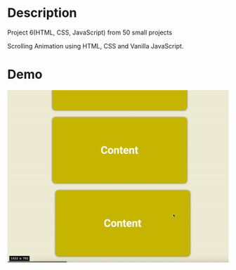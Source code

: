 # Description 

Project 6(HTML, CSS, JavaScript) from 50 small projects

Scrolling Animation using HTML, CSS and Vanilla JavaScript.

# Demo

![demo gif](./example.gif)
